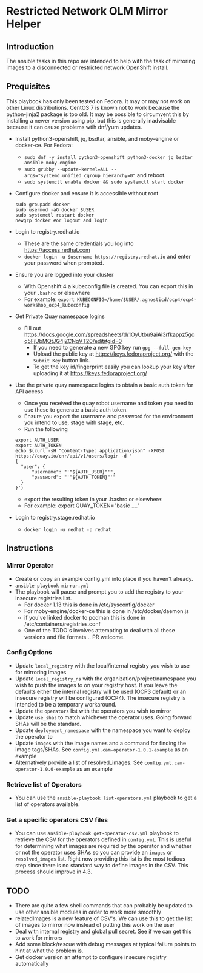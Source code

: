 # Restricted Network OLM Mirror Helper

## Introduction

The ansible tasks in this repo are intended to help with the task of mirroring images to a disconnected or restricted network OpenShift install.

## Prequisites
This playbook has only been tested on Fedora. It may or may not work on other Linux distributions. CentOS 7 is known not to work because the python-jinja2 package is too old. It may be possible to circumvent this by installing a newer version using pip, but this is generally inadvisable because it can cause problems wtih dnf/yum updates.

* Install python3-openshift, jq, bsdtar, ansible, and moby-engine or docker-ce. For Fedora:
  * `sudo dnf -y install python3-openshift python3-docker jq bsdtar ansible moby-engine`
  * `sudo grubby --update-kernel=ALL --args="systemd.unified_cgroup_hierarchy=0"` and reboot.
  * `sudo systemctl enable docker && sudo systemctl start docker`

* Configure docker and ensure it is accessible without root
  
  `sudo groupadd docker`  
  `sudo usermod -aG docker $USER`  
  `sudo systemctl restart docker`  
  `newgrp docker #or logout and login`  
 

* Login to registry.redhat.io
  * These are the same credentials you log into https://access.redhat.com
  * `docker login -u $username https://registry.redhat.io` and enter your password when prompted.

* Ensure you are logged into your cluster
  * With Openshift 4 a kubeconfig file is created. You can export this in your `.bashrc` or elsewhere
  * For example: `export KUBECONFIG=/home/$USER/.agnosticd/ocp4/ocp4-workshop_ocp4_kubeconfig`

* Get Private Quay namespace logins
  * Fill out https://docs.google.com/spreadsheets/d/1OyUtbu9aiAi3rfkappz5gcq5FjUbMQtJG4jZCNqVT20/edit#gid=0
    * If you need to generate a new GPG key run `gpg --full-gen-key`
    * Upload the public key at https://keys.fedoraproject.org/ with the `Submit Key` button link.
    * To get the key id/fingerprint easily you can lookup your key after uploading it at https://keys.fedoraproject.org/

* Use the private quay namespace logins to obtain a basic auth token for API access
  * Once you received the quay robot username and token you need to use these to generate a basic auth token.
  * Ensure you export the username and password for the environment you intend to use, stage with stage, etc.
  * Run the following

  `export AUTH_USER`  
  `export AUTH_TOKEN`  
  `echo $(curl -sH "Content-Type: application/json" -XPOST https://quay.io/cnr/api/v1/users/login -d '`  
  `{`  
  `  "user": {`  
  `      "username": "'"${AUTH_USER}"'",`  
  `      "password": "'"${AUTH_TOKEN}"'"`  
  `  }`  
  `}')`  
  
  * export the resulting token in your .bashrc or elsewhere:
  * For example: export QUAY_TOKEN="basic ...."

* Login to registry.stage.redhat.io
  *  `docker login -u redhat -p redhat`

## Instructions
### Mirror Operator
* Create or copy an example config.yml into place if you haven't already.
* `ansible-playbook mirror.yml`
* The playbook will pause and prompt you to add the registry to your insecure registries list.
  * For docker 1.13 this is done in /etc/sysconfig/docker
  * For moby-engine/docker-ce this is done in /etc/docker/daemon.js
  * if you've linked docker to podman this is done in /etc/containers/registries.conf
  * One of the TODO's involves attempting to deal with all these versions and file formats... PR welcome.

### Config Options
* Update `local_registry` with the local/internal registry you wish to use for mirroring images
* Update `local_registry_ns` with the organization/project/namespace you wish to push the images to on your registry host. If you leave the defaults either the internal registry will be used (OCP3 default) or an insecure registry will be configured (OCP4). The insecure registry is intended to be a temporary workaround.
* Update the `operators` list with the operators you wish to mirror
* Update `use_shas` to match whichever the operator uses. Going forward SHAs will be the standard.
* Update `deployment_namespace` with the namespace you want to deploy the operator to
* Update `images` with the image names and a command for finding the image tags/SHAs. See `config.yml.cam-operator-1.0.1-example` as an example
* Alternatively provide a list of resolved_images. See `config.yml.cam-operator-1.0.0-example` as an example

### Retrieve list of Operators
* You can use the `ansible-playbook list-operators.yml` playbook to get a list of operators available.

### Get a specific operators CSV files
* You can use `ansible-playbook get-operator-csv.yml` playbook to retrieve the CSV for the operators defined in `config.yml`. This is useful for determining what images are required by the operator and whether or not the operator uses SHAs so you can provide an `images` or `resolved_images` list. Right now providing this list is the most tedious step since there is no standard way to define images in the CSV. This process should improve in 4.3.

## TODO
* There are quite a few shell commands that can probably be updated to use other ansible modules in order to work more smoothly
* relatedImages is a new feature of CSV's. We can use this to get the list of images to mirror now instead of putting this work on the user
* Deal with internal registry and global pull secret. See if we can get this to work for mirrors
* Add some block/rescue with debug messages at typical failure points to hint at what the problem is.
* Get docker version an attempt to configure insecure registry automatically
